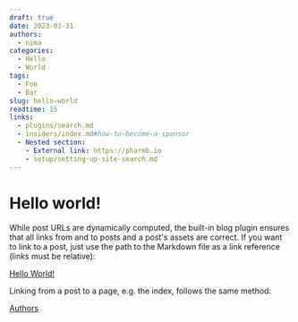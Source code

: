 ```yaml
---
draft: true 
date: 2023-01-31
authors:
  - nima
categories:
  - Hello
  - World
tags:
  - Foo
  - Bar
slug: hello-world
readtime: 15
links:
  - plugins/search.md
  - insiders/index.md#how-to-become-a-sponsor
  - Nested section:
    - External link: https://pharmb.io
    - setup/setting-up-site-search.md
---
```


# Hello world!

While post URLs are dynamically computed, the built-in blog plugin ensures that all links from and to posts and a post's assets are correct. If you want to link to a post, just use the path to the Markdown file as a link reference (links must be relative):

[Hello World!](blog/posts/hello-world.md)

Linking from a post to a page, e.g. the index, follows the same method:

[Authors](../authors.md)

